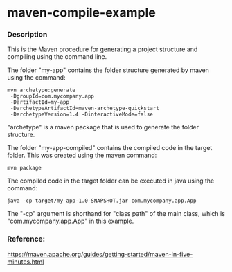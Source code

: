 # maven-compile-example

### Description

This is the Maven procedure for generating a project structure and compiling using the command line.

The folder "my-app" contains the folder structure generated by maven using the command:

```
mvn archetype:generate 
 -DgroupId=com.mycompany.app 
 -DartifactId=my-app
 -DarchetypeArtifactId=maven-archetype-quickstart 
 -DarchetypeVersion=1.4 -DinteractiveMode=false
```

"archetype" is a maven package that is used to generate the folder structure.

The folder "my-app-compiled" contains the compiled code in the target folder. This was created using the maven command: 
```
mvn package
```

The compiled code in the target folder can be executed in java using the command: 
```
java -cp target/my-app-1.0-SNAPSHOT.jar com.mycompany.app.App
``` 

The "-cp" argument is shorthand for "class path" of the main class, which is "com.mycompany.app.App" in this example.


### Reference:

https://maven.apache.org/guides/getting-started/maven-in-five-minutes.html

